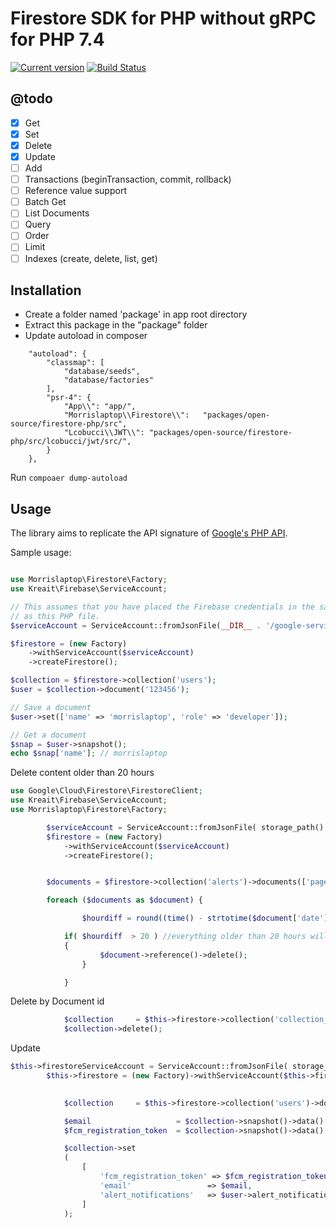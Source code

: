 # Firestore SDK for PHP without gRPC for PHP 7.4

[![Current version](https://img.shields.io/packagist/v/morrisalptop/firestore-php.svg)](https://packagist.org/packages/morrislaptop/firestore-php)
[![Build Status](https://img.shields.io/circleci/project/morrislaptop/firestore-php.svg)](https://circleci.com/gh/morrislaptop/firestore-php)

## @todo

- [x] Get
- [x] Set
- [x] Delete
- [x] Update
- [ ] Add
- [ ] Transactions (beginTransaction, commit, rollback)
- [ ] Reference value support
- [ ] Batch Get
- [ ] List Documents
- [ ] Query
- [ ] Order
- [ ] Limit
- [ ] Indexes (create, delete, list, get)

## Installation

* Create a folder named 'package' in app root directory 
* Extract this package in the "package" folder 
* Update autoload in composer 
```
    "autoload": {
        "classmap": [
            "database/seeds",
            "database/factories"
        ],
        "psr-4": {
            "App\\": "app/",
            "Morrislaptop\\Firestore\\":   "packages/open-source/firestore-php/src",
            "Lcobucci\\JWT\\": "packages/open-source/firestore-php/src/lcobucci/jwt/src/",
	    }
    },
```
Run `compoaer dump-autoload`
## Usage

The library aims to replicate the API signature of [Google's PHP API](https://googlecloudplatform.github.io/google-cloud-php/#/docs/cloud-firestore/v0.11.0/firestore/readme).

Sample usage:

```php

use Morrislaptop\Firestore\Factory;
use Kreait\Firebase\ServiceAccount;

// This assumes that you have placed the Firebase credentials in the same directory
// as this PHP file.
$serviceAccount = ServiceAccount::fromJsonFile(__DIR__ . '/google-service-account.json');

$firestore = (new Factory)
    ->withServiceAccount($serviceAccount)
    ->createFirestore();

$collection = $firestore->collection('users');
$user = $collection->document('123456');

// Save a document
$user->set(['name' => 'morrislaptop', 'role' => 'developer']);

// Get a document
$snap = $user->snapshot();
echo $snap['name']; // morrislaptop

```
Delete content older than 20 hours
```php
use Google\Cloud\Firestore\FirestoreClient;
use Kreait\Firebase\ServiceAccount;
use Morrislaptop\Firestore\Factory;

        $serviceAccount = ServiceAccount::fromJsonFile( storage_path()  . '/app/google-services.json');
        $firestore = (new Factory)
            ->withServiceAccount($serviceAccount)
            ->createFirestore();


        $documents = $firestore->collection('alerts')->documents(['pageSize' => 100]);

        foreach ($documents as $document) {

                $hourdiff = round((time() - strtotime($document['date']))/36000, 1);

            if( $hourdiff  > 20 ) //everything older than 20 hours will be deleted
            {
                    $document->reference()->delete();
                }

            }
```

Delete by Document id 
```php
            $collection     = $this->firestore->collection('collection_name')->document( (int) $document->id );
            $collection->delete();
```
Update
```php
$this->firestoreServiceAccount = ServiceAccount::fromJsonFile( storage_path()  . '/app/google-services.json');
        $this->firestore = (new Factory)->withServiceAccount($this->firestoreServiceAccount)->createFirestore();

 
            $collection     = $this->firestore->collection('users')->document( (int) $user->id );

            $email                   = $collection->snapshot()->data()['email'];
            $fcm_registration_token  = $collection->snapshot()->data()['fcm_registration_token'];

            $collection->set
            (
                [
                    'fcm_registration_token' => $fcm_registration_token,
                    'email'                 => $email,
                    'alert_notifications'   => $user->alert_notifications,
                ]
            );            

 ```
